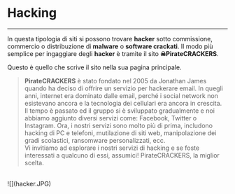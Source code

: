 # Hacking
---
In questa tipologia di siti si possono trovare **hacker** sotto commissione, commercio o distribuzione di **malware** o **software crackati**.
Il modo più semplice per ingaggiare degli **hacker** è tramite il sito **☠PirateCRACKERS**.

Questo è quello che scrive il sito nella sua pagina principale.

>**PirateCRACKERS** è stato fondato nel 2005 da Jonathan James quando ha deciso di offrire un servizio per hackerare email. In quegli anni, internet era dominato dalle email, perché i social network non esistevano ancora e la tecnologia dei cellulari era ancora in crescita.<br/> Il tempo è passato ed il gruppo si è sviluppato gradualmente e noi abbiamo aggiunto diversi servizi come: Facebook, Twitter o Instagram. Ora, i nostri servizi sono molto più di prima, includono hacking di PC e telefoni, mutilazione di siti web, manipolazione dei gradi scolastici, ransomware personalizzati, ecc.<br/>
>Vi invitiamo ad esplorare i nostri servizi di hacking e se foste interessati a qualcuno di essi, assumici! PirateCRACKERS, la miglior scelta.

<br/>
![](hacker.JPG)